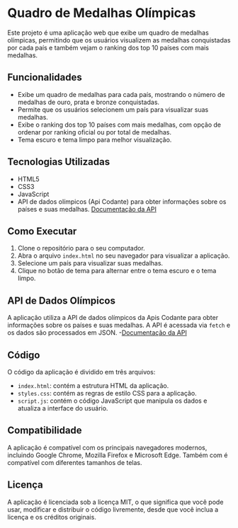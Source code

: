# Quadro de Medalhas Olímpicas

Este projeto é uma aplicação web que exibe um quadro de medalhas olímpicas, permitindo que os usuários visualizem as medalhas conquistadas por cada país e também vejam o ranking dos top 10 países com mais medalhas.

## Funcionalidades

- Exibe um quadro de medalhas para cada país, mostrando o número de medalhas de ouro, prata e bronze conquistadas.
- Permite que os usuários selecionem um país para visualizar suas medalhas.
- Exibe o ranking dos top 10 países com mais medalhas, com opção de ordenar por ranking oficial ou por total de medalhas.
- Tema escuro e tema limpo para melhor visualização.

## Tecnologias Utilizadas

- HTML5
- CSS3
- JavaScript
- API de dados olímpicos (Api Codante) para obter informações sobre os países e suas medalhas. [Documentação da API](https://docs.apis.codante.io/olympic-games)

## Como Executar

1. Clone o repositório para o seu computador.
2. Abra o arquivo `index.html` no seu navegador para visualizar a aplicação.
3. Selecione um país para visualizar suas medalhas.
4. Clique no botão de tema para alternar entre o tema escuro e o tema limpo.

## API de Dados Olímpicos

A aplicação utiliza a API de dados olímpicos da Apis Codante para obter informações sobre os países e suas medalhas. A API é acessada via `fetch` e os dados são processados em JSON.
-[Documentação da API](https://docs.apis.codante.io/olympic-games)

## Código

O código da aplicação é dividido em três arquivos:

- `index.html`: contém a estrutura HTML da aplicação.
- `styles.css`: contém as regras de estilo CSS para a aplicação.
- `script.js`: contém o código JavaScript que manipula os dados e atualiza a interface do usuário.

## Compatibilidade

A aplicação é compatível com os principais navegadores modernos, incluindo Google Chrome, Mozilla Firefox e Microsoft Edge. Também com é compatível com diferentes tamanhos de telas.

## Licença

A aplicação é licenciada sob a licença MIT, o que significa que você pode usar, modificar e distribuir o código livremente, desde que você inclua a licença e os créditos originais.
